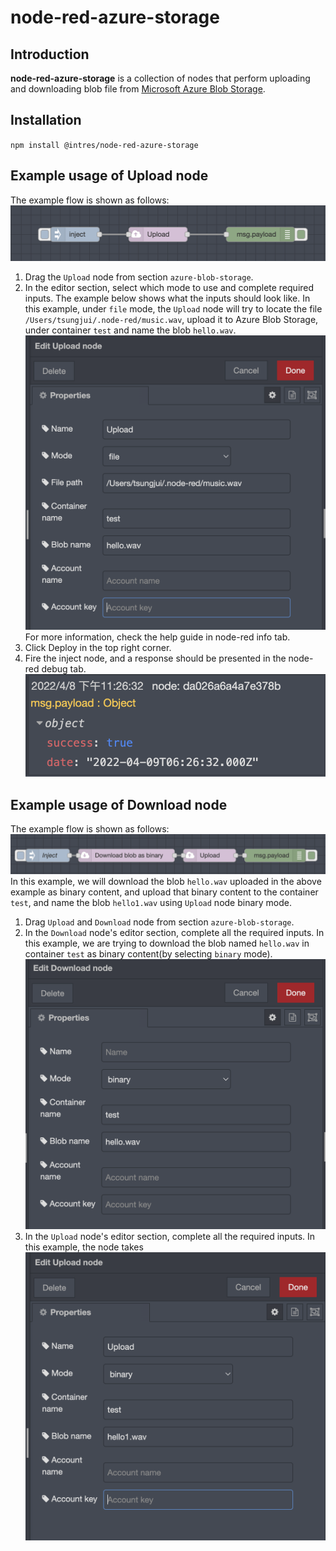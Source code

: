 # node-red-azure-storage
## Introduction
**node-red-azure-storage** is a collection of nodes that perform uploading and downloading blob file from [Microsoft Azure Blob Storage](https://azure.microsoft.com/en-us/services/storage/blobs/).
## Installation
`npm install @intres/node-red-azure-storage`
## Example usage of Upload node
The example flow is shown as follows:
![Upload example flow](img/upload/upload-example-flow.png)
1. Drag the `Upload` node from section `azure-blob-storage`.
2. In the editor section, select which mode to use and complete required inputs. The example below
shows what the inputs should look like. In this example, under `file` mode, the `Upload` node will try to locate the file `/Users/tsungjui/.node-red/music.wav`, upload it to Azure Blob Storage, under container `test`
   and name the blob `hello.wav`.
![Upload node configuration](img/upload/upload-file.png)
For more information, check the help guide in node-red info tab.
3. Click Deploy in the top right corner.
4. Fire the inject node, and a response should be presented in the node-red debug tab.
   ![Upload response](img/upload/upload-response.png)

## Example usage of Download node
The example flow is shown as follows:
![Download example flow](img/download/download-example-flow.png)
In this example, we will download the blob `hello.wav` uploaded in the above example as binary content, and upload that binary content
to the container `test`, and name the blob `hello1.wav` using `Upload` node binary mode.

1. Drag `Upload` and `Download` node from section `azure-blob-storage`.
2. In the `Download` node's editor section, complete all the required inputs. In this example, we are trying to download the blob named `hello.wav` in container `test`
   as binary content(by selecting `binary` mode).
   ![Download node configuration](img/download/download-file.png)
3. In the `Upload` node's editor section, complete all the required inputs. In this example, the node takes
   ![Upload binary configuration](img/download/upload-binary.png)
